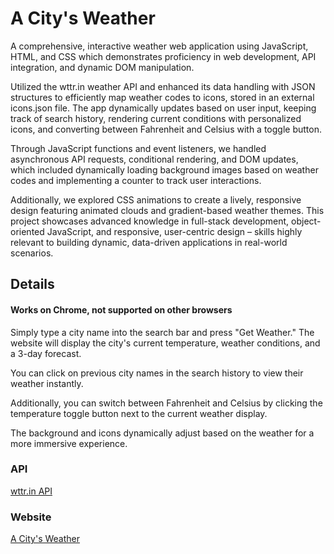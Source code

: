 # A City's Weather

A comprehensive, interactive weather web application using JavaScript, HTML, and CSS which demonstrates proficiency in web development, API integration, and dynamic DOM manipulation.

Utilized the wttr.in weather API and enhanced its data handling with JSON structures to efficiently map weather codes to icons, stored in an external icons.json file. The app dynamically updates based on user input, keeping track of search history, rendering current conditions with personalized icons, and converting between Fahrenheit and Celsius with a toggle button. 

Through JavaScript functions and event listeners, we handled asynchronous API requests, conditional rendering, and DOM updates, which included dynamically loading background images based on weather codes and implementing a counter to track user interactions. 

Additionally, we explored CSS animations to create a lively, responsive design featuring animated clouds and gradient-based weather themes. This project showcases advanced knowledge in full-stack development, object-oriented JavaScript, and responsive, user-centric design – skills highly relevant to building dynamic, data-driven applications in real-world scenarios.

## Details
#### Works on Chrome, not supported on other browsers

Simply type a city name into the search bar and press "Get Weather." The website will display the city's current temperature, weather conditions, and a 3-day forecast. 

You can click on previous city names in the search history to view their weather instantly. 

Additionally, you can switch between Fahrenheit and Celsius by clicking the temperature toggle button next to the current weather display. 

The background and icons dynamically adjust based on the weather for a more immersive experience.

### API

[wttr.in API](https://github.com/chubin/wttr.in)

### Website

[A City's Weather](https://antunishdpursuit.github.io/project-weather-app/)
